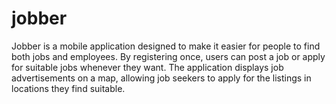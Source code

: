 # jobber

Jobber is a mobile application designed to make it easier for people to find both jobs and 
employees. By registering once, users can post a job or apply for suitable jobs whenever they 
want. The application displays job advertisements on a map, allowing job seekers to apply for 
the listings in locations they find suitable.

